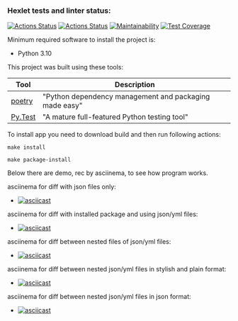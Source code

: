 ### Hexlet tests and linter status:
[![Actions Status](https://github.com/GunGalla/python-project-50/workflows/hexlet-check/badge.svg)](https://github.com/GunGalla/python-project-50/actions)
[![Actions Status](https://github.com/GunGalla/python-project-50/workflows/Python%20CI/badge.svg)](https://github.com/GunGalla/python-project-50/actions)
[![Maintainability](https://api.codeclimate.com/v1/badges/421d69aad7bfa2b5c687/maintainability)](https://codeclimate.com/github/GunGalla/python-project-50/maintainability)
[![Test Coverage](https://api.codeclimate.com/v1/badges/421d69aad7bfa2b5c687/test_coverage)](https://codeclimate.com/github/GunGalla/python-project-50/test_coverage)

Minimum required software to install the project is:

- Python 3.10

This project was built using these tools:

| Tool                                                                        | Description                                             |
|-----------------------------------------------------------------------------|---------------------------------------------------------|
| [poetry](https://poetry.eustace.io/)                                        | "Python dependency management and packaging made easy"  |
| [Py.Test](https://pytest.org)                                               | "A mature full-featured Python testing tool"            |

To install app you need to download build and then run following actions:

`make install`

`make package-install`

Below there are demo, rec by asciinema, to see how program works.

asciinema for diff with json files only:
- [![asciicast](https://asciinema.org/a/D6hRf7mpglJt5MTSrLlMxD2n6.svg)](https://asciinema.org/a/D6hRf7mpglJt5MTSrLlMxD2n6)

asciinema for diff with installed package and using json/yml files:
- [![asciicast](https://asciinema.org/a/OyxmRj8ENeKTaKn2vbhIbMtik.svg)](https://asciinema.org/a/OyxmRj8ENeKTaKn2vbhIbMtik)

asciinema for diff between nested files of json/yml files:
- [![asciicast](https://asciinema.org/a/daNkmWnQEaEB6mJ6hoziYzojH.svg)](https://asciinema.org/a/daNkmWnQEaEB6mJ6hoziYzojH)

asciinema for diff between nested json/yml files in stylish and plain format:
- [![asciicast](https://asciinema.org/a/5Ht3bi5y0nSXakLASn7TltzKo.svg)](https://asciinema.org/a/5Ht3bi5y0nSXakLASn7TltzKo)

asciinema for diff between nested json/yml files in json format:
- [![asciicast](https://asciinema.org/a/xsic942Xpmqzkd9bQmYEzfygC.svg)](https://asciinema.org/a/xsic942Xpmqzkd9bQmYEzfygC)
